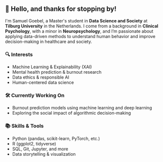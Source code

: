 ## 👋 Hello, and thanks for stopping by!

I'm Samuel Goebel, a Master's student in **Data Science and Society** at **Tilburg University** in the Netherlands. I come from a background in **Clinical Psychology**, with a minor in **Neuropsychology**, and I’m passionate about applying data-driven methods to understand human behavior and improve decision-making in healthcare and society.

### 🔍 Interests
- Machine Learning & Explainability (XAI)
- Mental health prediction & burnout research
- Data ethics & responsible AI
- Human-centered data science

### 🛠️ Currently Working On
- Burnout prediction models using machine learning and deep learning
- Exploring the social impact of algorithmic decision-making

### 📚 Skills & Tools
- Python (pandas, scikit-learn, PyTorch, etc.)
- R (ggplot2, tidyverse)
- SQL, Git, Jupyter, and more
- Data storytelling & visualization

